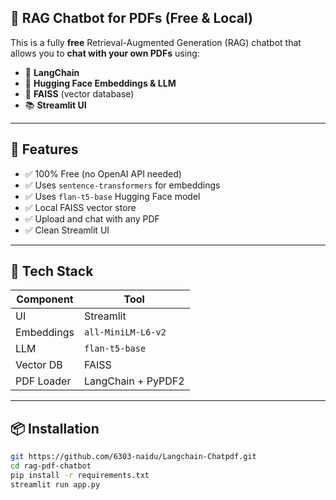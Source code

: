 ## 🧠 RAG Chatbot for PDFs (Free & Local)

This is a fully **free** Retrieval-Augmented Generation (RAG) chatbot that allows you to **chat with your own PDFs** using:

- 💬 **LangChain**
- 🧠 **Hugging Face Embeddings & LLM**
- 🧾 **FAISS** (vector database)
- 📚 **Streamlit UI**

---

## 🚀 Features

- ✅ 100% Free (no OpenAI API needed)
- ✅ Uses `sentence-transformers` for embeddings
- ✅ Uses `flan-t5-base` Hugging Face model
- ✅ Local FAISS vector store
- ✅ Upload and chat with any PDF
- ✅ Clean Streamlit UI

---

## 🧰 Tech Stack

| Component | Tool |
|----------|------|
| UI | Streamlit |
| Embeddings | `all-MiniLM-L6-v2` |
| LLM | `flan-t5-base` |
| Vector DB | FAISS |
| PDF Loader | LangChain + PyPDF2 |

---

## 📦 Installation

```bash
git https://github.com/6303-naidu/Langchain-Chatpdf.git
cd rag-pdf-chatbot
pip install -r requirements.txt
streamlit run app.py
